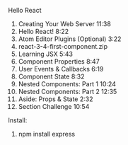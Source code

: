 
Hello React
1. Creating Your Web Server 11:38
2. Hello React! 8:22
3. Atom Editor Plugins (Optional) 3:22
4. react-3-4-first-component.zip
5. Learning JSX 5:43
6. Component Properties 8:47
7. User Events & Callbacks 6:19
8. Component State 8:32
9. Nested Components: Part 1 10:24
10. Nested Components: Part 2 12:35
11. Aside: Props & State 2:32
12. Section Challenge 10:54

Install:

1. npm install express
